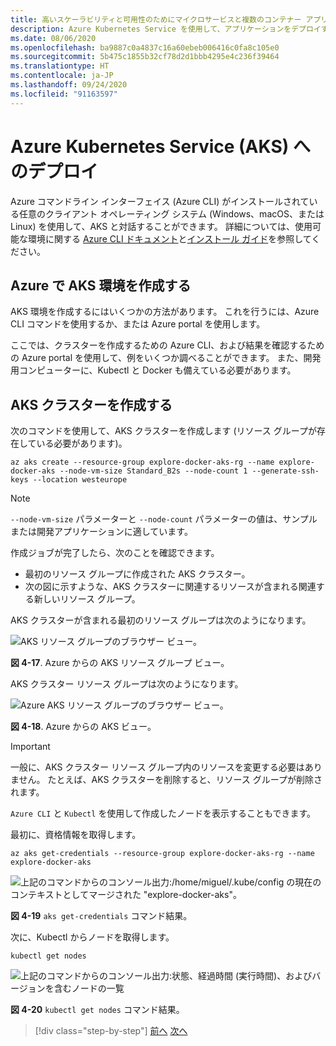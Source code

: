 ```yaml
---
title: 高いスケーラビリティと可用性のためにマイクロサービスと複数のコンテナー アプリケーションを調整する
description: Azure Kubernetes Service を使用して、アプリケーションをデプロイする方法について説明します。
ms.date: 08/06/2020
ms.openlocfilehash: ba9887c0a4837c16a60ebeb006416c0fa8c105e0
ms.sourcegitcommit: 5b475c1855b32cf78d2d1bbb4295e4c236f39464
ms.translationtype: HT
ms.contentlocale: ja-JP
ms.lasthandoff: 09/24/2020
ms.locfileid: "91163597"
---
```

# <a name="deploy-to-azure-kubernetes-service-aks"></a>Azure Kubernetes Service (AKS) へのデプロイ

Azure コマンドライン インターフェイス (Azure CLI) がインストールされている任意のクライアント オペレーティング システム (Windows、macOS、または Linux) を使用して、AKS と対話することができます。 詳細については、使用可能な環境に関する [Azure CLI ドキュメント](/cli/azure/?view=azure-cli-latest)と[インストール ガイド](/cli/azure/install-azure-cli?view=azure-cli-latest)を参照してください。

## <a name="create-the-aks-environment-in-azure"></a>Azure で AKS 環境を作成する

AKS 環境を作成するにはいくつかの方法があります。 これを行うには、Azure CLI コマンドを使用するか、または Azure portal を使用します。

ここでは、クラスターを作成するための Azure CLI、および結果を確認するための Azure portal を使用して、例をいくつか調べることができます。 また、開発用コンピューターに、Kubectl と Docker も備えている必要があります。

## <a name="create-the-aks-cluster"></a>AKS クラスターを作成する

次のコマンドを使用して、AKS クラスターを作成します (リソース グループが存在している必要があります)。

```console
az aks create --resource-group explore-docker-aks-rg --name explore-docker-aks --node-vm-size Standard_B2s --node-count 1 --generate-ssh-keys --location westeurope
```

> [!NOTE]
> `--node-vm-size` パラメーターと `--node-count` パラメーターの値は、サンプルまたは開発アプリケーションに適しています。

作成ジョブが完了したら、次のことを確認できます。

- 最初のリソース グループに作成された AKS クラスター。
- 次の図に示すような、AKS クラスターに関連するリソースが含まれる関連する新しいリソース グループ。

AKS クラスターが含まれる最初のリソース グループは次のようになります。

![AKS リソース グループのブラウザー ビュー。](media/deploy-azure-kubernetes-service/aks-cluster-view.png)

**図 4-17**.  Azure からの AKS リソース グループ ビュー。

AKS クラスター リソース グループは次のようになります。

![Azure AKS リソース グループのブラウザー ビュー。](media/deploy-azure-kubernetes-service/aks-resource-group-view.png)

**図 4-18**. Azure からの AKS ビュー。

> [!IMPORTANT]
> 一般に、AKS クラスター リソース グループ内のリソースを変更する必要はありません。 たとえば、AKS クラスターを削除すると、リソース グループが削除されます。

`Azure CLI` と `Kubectl` を使用して作成したノードを表示することもできます。

最初に、資格情報を取得します。

```console
az aks get-credentials --resource-group explore-docker-aks-rg --name explore-docker-aks
```

![上記のコマンドからのコンソール出力:/home/miguel/.kube/config の現在のコンテキストとしてマージされた "explore-docker-aks"。](media/deploy-azure-kubernetes-service/get-credentials-command-result.png)

**図 4-19** `aks get-credentials` コマンド結果。

次に、Kubectl からノードを取得します。

```console
kubectl get nodes
```

![上記のコマンドからのコンソール出力:状態、経過時間 (実行時間)、およびバージョンを含むノードの一覧](media/deploy-azure-kubernetes-service/kubectl-get-nodes-command-result.png)

**図 4-20** `kubectl get nodes` コマンド結果。

> [!div class="step-by-step"]
> [前へ](orchestrate-high-scalability-availability.md)
> [次へ](docker-apps-development-environment.md)
